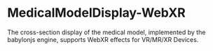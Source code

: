 # MedicalModelDisplay-WebXR
The cross-section display of the medical model, implemented by the babylonjs engine, supports WebXR effects for VR/MR/XR Devices.
